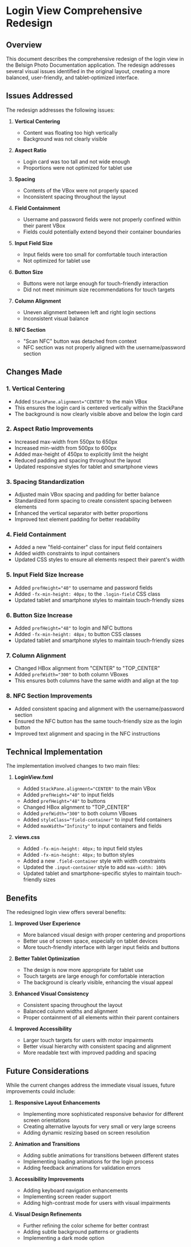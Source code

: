 # Login View Comprehensive Redesign

## Overview

This document describes the comprehensive redesign of the login view in the Belsign Photo Documentation application. The redesign addresses several visual issues identified in the original layout, creating a more balanced, user-friendly, and tablet-optimized interface.

## Issues Addressed

The redesign addresses the following issues:

1. **Vertical Centering**
   - Content was floating too high vertically
   - Background was not clearly visible

2. **Aspect Ratio**
   - Login card was too tall and not wide enough
   - Proportions were not optimized for tablet use

3. **Spacing**
   - Contents of the VBox were not properly spaced
   - Inconsistent spacing throughout the layout

4. **Field Containment**
   - Username and password fields were not properly confined within their parent VBox
   - Fields could potentially extend beyond their container boundaries

5. **Input Field Size**
   - Input fields were too small for comfortable touch interaction
   - Not optimized for tablet use

6. **Button Size**
   - Buttons were not large enough for touch-friendly interaction
   - Did not meet minimum size recommendations for touch targets

7. **Column Alignment**
   - Uneven alignment between left and right login sections
   - Inconsistent visual balance

8. **NFC Section**
   - "Scan NFC" button was detached from context
   - NFC section was not properly aligned with the username/password section

## Changes Made

### 1. Vertical Centering
- Added `StackPane.alignment="CENTER"` to the main VBox
- This ensures the login card is centered vertically within the StackPane
- The background is now clearly visible above and below the login card

### 2. Aspect Ratio Improvements
- Increased max-width from 550px to 650px
- Increased min-width from 500px to 600px
- Added max-height of 450px to explicitly limit the height
- Reduced padding and spacing throughout the layout
- Updated responsive styles for tablet and smartphone views

### 3. Spacing Standardization
- Adjusted main VBox spacing and padding for better balance
- Standardized form spacing to create consistent spacing between elements
- Enhanced the vertical separator with better proportions
- Improved text element padding for better readability

### 4. Field Containment
- Added a new "field-container" class for input field containers
- Added width constraints to input containers
- Updated CSS styles to ensure all elements respect their parent's width

### 5. Input Field Size Increase
- Added `prefHeight="40"` to username and password fields
- Added `-fx-min-height: 40px;` to the `.login-field` CSS class
- Updated tablet and smartphone styles to maintain touch-friendly sizes

### 6. Button Size Increase
- Added `prefHeight="48"` to login and NFC buttons
- Added `-fx-min-height: 48px;` to button CSS classes
- Updated tablet and smartphone styles to maintain touch-friendly sizes

### 7. Column Alignment
- Changed HBox alignment from "CENTER" to "TOP_CENTER"
- Added `prefWidth="300"` to both column VBoxes
- This ensures both columns have the same width and align at the top

### 8. NFC Section Improvements
- Added consistent spacing and alignment with the username/password section
- Ensured the NFC button has the same touch-friendly size as the login button
- Improved text alignment and spacing in the NFC instructions

## Technical Implementation

The implementation involved changes to two main files:

1. **LoginView.fxml**
   - Added `StackPane.alignment="CENTER"` to the main VBox
   - Added `prefHeight="40"` to input fields
   - Added `prefHeight="48"` to buttons
   - Changed HBox alignment to "TOP_CENTER"
   - Added `prefWidth="300"` to both column VBoxes
   - Added `styleClass="field-container"` to input field containers
   - Added `maxWidth="Infinity"` to input containers and fields

2. **views.css**
   - Added `-fx-min-height: 40px;` to input field styles
   - Added `-fx-min-height: 48px;` to button styles
   - Added a new `.field-container` style with width constraints
   - Updated the `.input-container` style to add `max-width: 100%`
   - Updated tablet and smartphone-specific styles to maintain touch-friendly sizes

## Benefits

The redesigned login view offers several benefits:

1. **Improved User Experience**
   - More balanced visual design with proper centering and proportions
   - Better use of screen space, especially on tablet devices
   - More touch-friendly interface with larger input fields and buttons

2. **Better Tablet Optimization**
   - The design is now more appropriate for tablet use
   - Touch targets are large enough for comfortable interaction
   - The background is clearly visible, enhancing the visual appeal

3. **Enhanced Visual Consistency**
   - Consistent spacing throughout the layout
   - Balanced column widths and alignment
   - Proper containment of all elements within their parent containers

4. **Improved Accessibility**
   - Larger touch targets for users with motor impairments
   - Better visual hierarchy with consistent spacing and alignment
   - More readable text with improved padding and spacing

## Future Considerations

While the current changes address the immediate visual issues, future improvements could include:

1. **Responsive Layout Enhancements**
   - Implementing more sophisticated responsive behavior for different screen orientations
   - Creating alternative layouts for very small or very large screens
   - Adding dynamic resizing based on screen resolution

2. **Animation and Transitions**
   - Adding subtle animations for transitions between different states
   - Implementing loading animations for the login process
   - Adding feedback animations for validation errors

3. **Accessibility Improvements**
   - Adding keyboard navigation enhancements
   - Implementing screen reader support
   - Adding high-contrast mode for users with visual impairments

4. **Visual Design Refinements**
   - Further refining the color scheme for better contrast
   - Adding subtle background patterns or gradients
   - Implementing a dark mode option